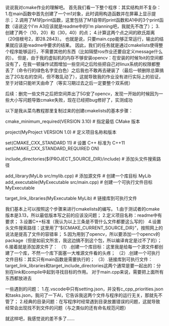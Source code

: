 说说我对cmake作业的理解吧。
首先我们看一下整个程序：其实结构并不复杂：
1.在main函数中首先创建了一个m1对象，此时调用构造函数并在屏幕上显示提示；
2.调用了M1的print函数，这里包括了M1自带的print函数和A1中的3个print函数（话说这个I'm A3应该就是readme中的I'm planning吧，我就先不改了）；
3.创建了两个（10，20）和（30，40）的点；
4.计算这两个点之间的欧氏距离（20倍根号2，即28.2843）。
也就是说，只要main.cpp能够正常运行，输出的结果就应该是readme中要求的结果。
因此，我们的任务就是通过cmakelists使得整个程序能够运行，不需要其他的东西（比如隔壁ros作业还要自定义message什么的）。
但是，由于我的虚拟机的内存不够安装opencv：在安装的时候1bit的空间都没有了，在我一顿操作试图增加一些空间之后险些把自己对linux系统的权限都整丢了（命令行的绿色名字变白色）之后我也不敢再去硬装了（最后一顿删除总算搞出了2G左右的空间，但不敢乱动了），这就导致我的作业没有进行实际上的验证，至于对错只能听天由命了（等实习期过去之后一定要整个双系统）

后续：删完一些文件之后把空间弄出了5G安了opencv，发现一开始的时候因为一些大小写问题导致cmake失败，现在已经把bug修好了，实测成功

以下是我从菜鸟教程那里复制过来的创建cmakelists的基本步骤：

cmake_minimum_required(VERSION 3.10)   # 指定最低 CMake 版本

project(MyProject VERSION 1.0)          # 定义项目名称和版本


set(CMAKE_CXX_STANDARD 11)     # 设置 C++ 标准为 C++11
set(CMAKE_CXX_STANDARD_REQUIRED ON)


include_directories(${PROJECT_SOURCE_DIR}/include)   # 添加头文件搜索路径


add_library(MyLib src/mylib.cpp) # 添加源文件       # 创建一个库目标 MyLib
add_executable(MyExecutable src/main.cpp)  # 创建一个可执行文件目标 MyExecutable


target_link_libraries(MyExecutable MyLib)  # 链接库到可执行文件

我们基本上可以按照这个步骤来进行cmakelists的编写。
1.由于测试者的cmake版本是3.13，所以最低版本写之前的应该没问题；
2.定义项目名称：readme中有要求；
3.设置C++标准（我认为以上三条是不管什么文件都要这么写的）
4.设置头文件搜索路径：这里用了“${CMAKE_CURRENT_SOURCE_DIR}”，按照网上的说法是提高了文件的容错率；
5.因为用到了opencv，所以要添加一个opencv的package（但是如前文所言，我这边搞不到这个包，所以编译肯定是过不了的）；
6.接着就是添加源文件了：
（1）.创建一个库目标：这里我是给每一个源文件都创建了一个库，不然一个库下面塞一大堆源文件看的头疼；
（2）.创建一个可执行文件目标：其实只有main函数是需要执行的；
（3）.链接库到可执行文件：target_link_libraries和target_include_directories这两个通常是要一起出的：分别在link和compile中起到寻找目标的作用。
对于main.cpp来说，需要把上面所有东西都放进去

一些遇到的问题：
1.在.vscode中只有setting.json，并没有c_cpp_priorities.json 和tasks.json，我问了一下AI，它告诉我这两个文件与程序的运行无关，那就先不管了；
2.经典的目录问题：在写程序时经常遇到目录放置错误的问题，这就导致经常会出现找不到文件的问题（与之类似的还有命名规范问题）

就这样吧，我感觉说的差不多了......
